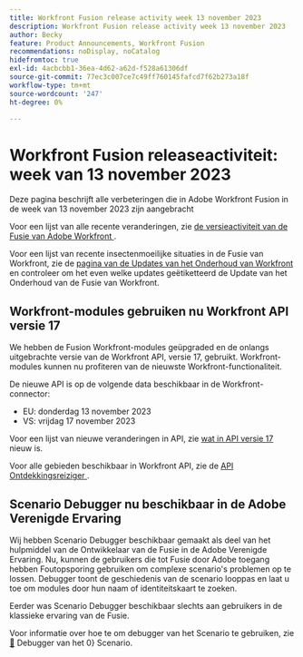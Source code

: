 ```yaml
---
title: Workfront Fusion release activity week 13 november 2023
description: Workfront Fusion release activity week 13 november 2023
author: Becky
feature: Product Announcements, Workfront Fusion
recommendations: noDisplay, noCatalog
hidefromtoc: true
exl-id: 4acbcbb1-36ea-4d62-a62d-f528a61306df
source-git-commit: 77ec3c007ce7c49ff760145fafcd7f62b273a18f
workflow-type: tm+mt
source-wordcount: '247'
ht-degree: 0%

---
```


# Workfront Fusion releaseactiviteit: week van 13 november 2023

Deze pagina beschrijft alle verbeteringen die in Adobe Workfront Fusion in de week van 13 november 2023 zijn aangebracht

Voor een lijst van alle recente veranderingen, zie [ de versieactiviteit van de Fusie van Adobe Workfront ](/help/workfront-fusion/fusion-product-releases/fusion-release-activity.md).

Voor een lijst van recente insectenmoeilijke situaties in de Fusie van Workfront, zie de [ pagina van de Updates van het Onderhoud van Workfront ](https://experienceleague.adobe.com/docs/workfront-known-issues/releases/current-updates.html) en controleer om het even welke updates geëtiketteerd de Update van het Onderhoud van de Fusie van Workfront.

## Workfront-modules gebruiken nu Workfront API versie 17

We hebben de Fusion Workfront-modules geüpgraded en de onlangs uitgebrachte versie van de Workfront API, versie 17, gebruikt. Workfront-modules kunnen nu profiteren van de nieuwste Workfront-functionaliteit.

De nieuwe API is op de volgende data beschikbaar in de Workfront-connector:

* EU: donderdag 13 november 2023
* VS: vrijdag 17 november 2023

Voor een lijst van nieuwe veranderingen in API, zie [ wat in API versie 17 ](https://experienceleague.adobe.com/en/docs/workfront/using/adobe-workfront-api/api-notes/new-api-version-17) nieuw is.

Voor alle gebieden beschikbaar in Workfront API, zie de [ API Ontdekkingsreiziger ](https://developer.adobe.com/workfront/api-explorer).

## Scenario Debugger nu beschikbaar in de Adobe Verenigde Ervaring

Wij hebben Scenario Debugger beschikbaar gemaakt als deel van het hulpmiddel van de Ontwikkelaar van de Fusie in de Adobe Verenigde Ervaring. Nu, kunnen de gebruikers die tot Fusie door Adobe toegang hebben Foutopsporing gebruiken om complexe scenario&#39;s problemen op te lossen. Debugger toont de geschiedenis van de scenario looppas en laat u toe om modules door hun naam of identiteitskaart te zoeken.

Eerder was Scenario Debugger beschikbaar slechts aan gebruikers in de klassieke ervaring van de Fusie.

Voor informatie over hoe te om debugger van het Scenario te gebruiken, zie [&#128279;](/help/workfront-fusion/manage-scenarios/debug-a-scenario.md#scenario-debugger) Debugger van het 0&rbrace; Scenario.
